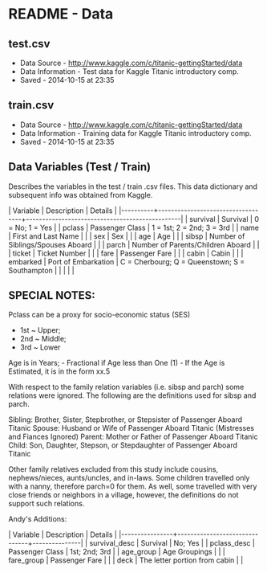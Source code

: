 # README - Data

## test.csv

-  Data Source - http://www.kaggle.com/c/titanic-gettingStarted/data
-  Data Information - Test data for Kaggle Titanic introductory comp.
-  Saved - 2014-10-15 at 23:35

## train.csv

-  Data Source - http://www.kaggle.com/c/titanic-gettingStarted/data
-  Data Information - Training data for Kaggle Titanic introductory
   comp.
-  Saved - 2014-10-15 at 23:35

##  Data Variables (Test / Train)

Describes the variables in the test / train .csv files.
This data dictionary and subsequent info was obtained from Kaggle.


| Variable | Description                       | Details                                        |
|----------+-----------------------------------+------------------------------------------------|
| survival | Survival                          | 0 = No; 1 = Yes                                |
| pclass   | Passenger Class                   | 1 = 1st; 2 = 2nd; 3 = 3rd                      |
| name     | First and Last Name               |                                                |
| sex      | Sex                               |                                                |
| age      | Age                               |                                                |
| sibsp    | Number of Siblings/Spouses Aboard |                                                |
| parch    | Number of Parents/Children Aboard |                                                |
| ticket   | Ticket Number                     |                                                |
| fare     | Passenger Fare                    |                                                |
| cabin    | Cabin                             |                                                |
| embarked | Port of Embarkation               | C = Cherbourg; Q = Queenstown; S = Southampton |
|          |                                   |                                                |

## SPECIAL NOTES:

Pclass can be a proxy for socio-economic status (SES)

-  1st ~ Upper;
-  2nd ~ Middle;
-  3rd ~ Lower

Age is in Years; - Fractional if Age less than One (1) - If the Age is
Estimated, it is in the form xx.5

With respect to the family relation variables (i.e. sibsp and parch)
some relations were ignored. The following are the definitions used for
sibsp and parch.

Sibling: Brother, Sister, Stepbrother, or Stepsister of Passenger Aboard
Titanic Spouse: Husband or Wife of Passenger Aboard Titanic (Mistresses
and Fiances Ignored) Parent: Mother or Father of Passenger Aboard
Titanic Child: Son, Daughter, Stepson, or Stepdaughter of Passenger
Aboard Titanic

Other family relatives excluded from this study include cousins,
nephews/nieces, aunts/uncles, and in-laws. Some children travelled only
with a nanny, therefore parch=0 for them. As well, some travelled with
very close friends or neighbors in a village, however, the definitions
do not support such relations.

Andy's Additions:

| Variable       | Description                   | Details       |
|----------------+-------------------------------+---------------|
| survival\_desc | Survival                      | No; Yes       |
| pclass\_desc   | Passenger Class               | 1st; 2nd; 3rd |
| age\_group     | Age Groupings                 |               |
| fare\_group    | Passenger Fare                |               |
| deck           | The letter portion from cabin |               |

